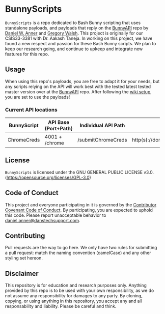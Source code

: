 # BunnyScripts

`BunnyScripts` is a repo dedicated to Bash Bunny scripting that uses standalone payloads, and payloads that reply on the [BunnyAPI](https://github.com/danner26/BunnyAPI) repo by [Daniel W. Anner](https://github.com/danner26) and [Gregory Walsh](https://github.com/walshg3). This project is originally for our CSIS33-3381 with Dr. Aakash Taneja. In working on this project, we have found a new respect and passion for these Bash Bunny scripts. We plan to keep our research going, and continue to upkeep and integrate new features for this repo.

## Usage
When using this repo's payloads, you are free to adapt it for your needs, but any scripts relying on the API will work best with the tested latest tested master version over at the [BunnyAPI](https://github.com/danner26/BunnyAPI) repo. After following the [wiki setup](https://github.com/danner26/BunnyScripts/wiki/Setup), you are set to use the payloads!

### Current API locations
| BunnyScript       | API Base (Port+Path) | Individual API Path | Full API Path                                      |
| ----------------- | -------------------- | ------------------- | -------------------------------------------------- |
| ChromeCreds       | 4001 + /chrome       | /submitChromeCreds  | http(s)://domain.tld:4001/chrome/submitChromeCreds |

## License
`BunnyScripts` is licensed under the GNU GENERAL PUBLIC LICENSE v3.0. (https://opensource.org/licenses/GPL-3.0)

## Code of Conduct
This project and everyone participating in it is governed by the [Contributor Covenant Code of Conduct](CODE_OF_CONDUCT.md). By participating, you are expected to uphold this code. Please report unacceptable behavior to [daniel.anner@danstechsupport.com](mailto:daniel.anner@danstechsupport.com).

## Contributing
Pull requests are the way to go here. We only have two rules for submitting a pull request: match the naming convention (camelCase) and any other styling set hereon. 

## Disclaimer
This repository is for education and research purposes only. Anything provided by this repo is to be used with your own responsibility, as we do not assume any responsibility for damages to any party. By cloning, copying, or using anything in this repository, you accept any and all responsability and liability. Please be careful and think.
